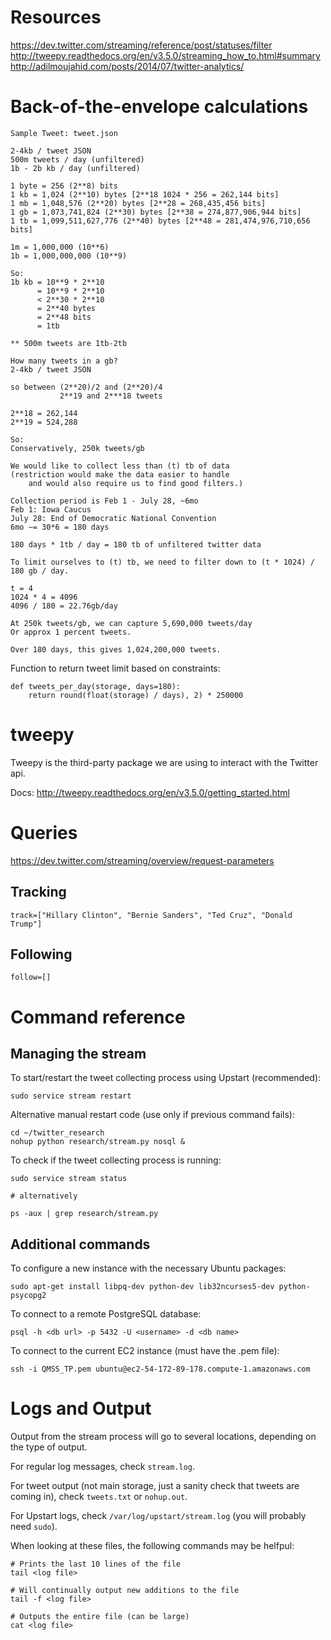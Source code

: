 # Resources

https://dev.twitter.com/streaming/reference/post/statuses/filter
http://tweepy.readthedocs.org/en/v3.5.0/streaming_how_to.html#summary
http://adilmoujahid.com/posts/2014/07/twitter-analytics/


# Back-of-the-envelope calculations
```
Sample Tweet: tweet.json

2-4kb / tweet JSON
500m tweets / day (unfiltered)
1b - 2b kb / day (unfiltered)

1 byte = 256 (2**8) bits
1 kb = 1,024 (2**10) bytes [2**18 1024 * 256 = 262,144 bits]
1 mb = 1,048,576 (2**20) bytes [2**28 = 268,435,456 bits]
1 gb = 1,073,741,824 (2**30) bytes [2**38 = 274,877,906,944 bits]
1 tb = 1,099,511,627,776 (2**40) bytes [2**48 = 281,474,976,710,656 bits]

1m = 1,000,000 (10**6)
1b = 1,000,000,000 (10**9)

So:
1b kb = 10**9 * 2**10
      = 10**9 * 2**10
      < 2**30 * 2**10
      = 2**40 bytes
      = 2**48 bits
      = 1tb

** 500m tweets are 1tb-2tb

How many tweets in a gb?
2-4kb / tweet JSON

so between (2**20)/2 and (2**20)/4
           2**19 and 2***18 tweets

2**18 = 262,144
2**19 = 524,288

So:
Conservatively, 250k tweets/gb

We would like to collect less than (t) tb of data
(restriction would make the data easier to handle
    and would also require us to find good filters.)

Collection period is Feb 1 - July 28, ~6mo
Feb 1: Iowa Caucus
July 28: End of Democratic National Convention
6mo ~= 30*6 = 180 days

180 days * 1tb / day = 180 tb of unfiltered twitter data

To limit ourselves to (t) tb, we need to filter down to (t * 1024) / 180 gb / day.

t = 4
1024 * 4 = 4096
4096 / 180 = 22.76gb/day

At 250k tweets/gb, we can capture 5,690,000 tweets/day
Or approx 1 percent tweets.

Over 180 days, this gives 1,024,200,000 tweets.
```

Function to return tweet limit based on constraints:

```
def tweets_per_day(storage, days=180):
    return round(float(storage) / days), 2) * 250000
```

# tweepy

Tweepy is the third-party package we are using to interact with the Twitter api.

Docs: http://tweepy.readthedocs.org/en/v3.5.0/getting_started.html

# Queries

https://dev.twitter.com/streaming/overview/request-parameters

## Tracking
```
track=["Hillary Clinton", "Bernie Sanders", "Ted Cruz", "Donald Trump"]
```

## Following
```
follow=[]
```

# Command reference

## Managing the stream

To start/restart the tweet collecting process using Upstart (recommended):
```
sudo service stream restart
```

Alternative manual restart code (use only if previous command fails):
```
cd ~/twitter_research
nohup python research/stream.py nosql &
```

To check if the tweet collecting process is running:
```
sudo service stream status

# alternatively

ps -aux | grep research/stream.py
```

## Additional commands

To configure a new instance with the necessary Ubuntu packages:
```
sudo apt-get install libpq-dev python-dev lib32ncurses5-dev python-psycopg2
```

To connect to a remote PostgreSQL database:
```
psql -h <db url> -p 5432 -U <username> -d <db name>
```

To connect to the current EC2 instance (must have the .pem file):
```
ssh -i QMSS_TP.pem ubuntu@ec2-54-172-89-178.compute-1.amazonaws.com
```

# Logs and Output

Output from the stream process will go to several locations, depending on the type of output.

For regular log messages, check `stream.log`.

For tweet output (not main storage, just a sanity check that tweets are coming in), check `tweets.txt` or `nohup.out`.

For Upstart logs, check `/var/log/upstart/stream.log` (you will probably need `sudo`).

When looking at these files, the following commands may be helfpul:

```
# Prints the last 10 lines of the file
tail <log file>

# Will continually output new additions to the file
tail -f <log file>

# Outputs the entire file (can be large)
cat <log file>
```
